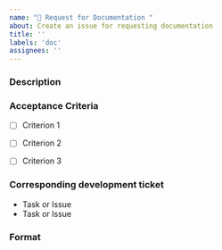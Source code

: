 ```yaml
---
name: "📃 Request for Documentation "
about: Create an issue for requesting documentation
title: ''
labels: 'doc'
assignees: ''
---
```


<!--- Has a Gova again done some things and told you that -->
<!--- code is the best documentation? Fear not and request -->
<!--- documentation in a legally binding way. -->

### Description
<!--- Provide a brief overview of the task -->


### Acceptance Criteria
<!--- Provide specific topics or content the documentation must cover -->
- [ ] Criterion 1
- [ ] Criterion 2
- [ ] Criterion 3


### Corresponding development ticket
<!--- Link to issues describing said change. Delete if n/a -->

- Task or Issue
- Task or Issue


### Format
<!--- Link to or describe the desired format and/or location of the documentation -->


